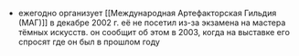 - ежегодно организует [[Международная Артефакторская Гильдия (МАГ)]]
в декабре 2002 г. её не посетил из-за экзамена на мастера тёмных искусств. он сообщит об этом в 2003, когда на выставке его спросят где он был в прошлом году